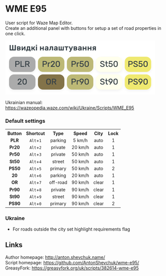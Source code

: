 # WME E95
User script for Waze Map Editor.  
Create an additional panel with buttons for setup a set of road properties in one click.

![](screenshot.png)

Ukrainian manual: https://wazeopedia.waze.com/wiki/Ukraine/Scripts/WME_E95

### Default settings

<table style="width:100%">
<tr>
  <th>Button</th>
  <th>Shortcut</th>
  <th>Type</th>
  <th>Speed</th>
  <th>City</th>
  <th>Lock</th>
</tr>
<tr>
<td align='center'><strong>PLR</strong></td>
<td align='center'><code>Alt</code>+<code>1</code></td>
<td align='center'>parking</td>
<td align='center'>5 km/h</td>
<td align='center'>auto</td>
<td align='center'>1</td>
</tr>
<tr>
<td align='center'><strong>Pr20</strong></td>
<td align='center'><code>Alt</code>+<code>2</code></td>
<td align='center'>private</td>
<td align='center'>20 km/h</td>
<td align='center'>auto</td>
<td align='center'>1</td>
</tr>
<tr>
<td align='center'><strong>Pr50</strong></td>
<td align='center'><code>Alt</code>+<code>3</code></td>
<td align='center'>private</td>
<td align='center'>50 km/h</td>
<td align='center'>auto</td>
<td align='center'>1</td>
</tr>
<tr>
<td align='center'><strong>St50</strong></td>
<td align='center'><code>Alt</code>+<code>4</code></td>
<td align='center'>street</td>
<td align='center'>50 km/h</td>
<td align='center'>auto</td>
<td align='center'>1</td>
</tr>
<tr>
<td align='center'><strong>PS50</strong></td>
<td align='center'><code>Alt</code>+<code>5</code></td>
<td align='center'>primary</td>
<td align='center'>50 km/h</td>
<td align='center'>auto</td>
<td align='center'>2</td>
</tr>
<tr>
<td align='center'><strong>20</strong></td>
<td align='center'><code>Alt</code>+<code>6</code></td>
<td align='center'>parking</td>
<td align='center'>20 km/h</td>
<td align='center'>auto</td>
<td align='center'>1</td>
</tr>
<tr>
<td align='center'><strong>OR</strong></td>
<td align='center'><code>Alt</code>+<code>7</code></td>
<td align='center'>off-road</td>
<td align='center'>90 km/h</td>
<td align='center'>clear</td>
<td align='center'>1</td>
</tr>
<tr>
<td align='center'><strong>Pr90</strong></td>
<td align='center'><code>Alt</code>+<code>8</code></td>
<td align='center'>private</td>
<td align='center'>90 km/h</td>
<td align='center'>clear</td>
<td align='center'>1</td>
</tr>
<tr>
<td align='center'><strong>St90</strong></td>
<td align='center'><code>Alt</code>+<code>9</code></td>
<td align='center'>street</td>
<td align='center'>90 km/h</td>
<td align='center'>clear</td>
<td align='center'>1</td>
</tr>
<tr>
<td align='center'><strong>PS90</strong></td>
<td align='center'><code>Alt</code>+<code>0</code></td>
<td align='center'>primary</td>
<td align='center'>90 km/h</td>
<td align='center'>clear</td>
<td align='center'>2</td>
</tr>
</table>

### Ukraine
* For roads outside the city set highlight requirements flag

## Links
Author homepage: http://anton.shevchuk.name/  
Script homepage: https://github.com/AntonShevchuk/wme-e95/  
GreasyFork: https://greasyfork.org/uk/scripts/382614-wme-e95  

